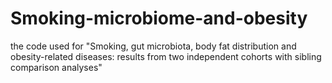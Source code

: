 # Smoking-microbiome-and-obesity
the code used for "Smoking, gut microbiota, body fat distribution and obesity-related diseases: results from two independent cohorts with sibling comparison analyses"
